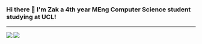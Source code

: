### Hi there 👋 I'm Zak a 4th year MEng Computer Science student studying at UCL!

---

<a href="https://github.com/anuraghazra/github-readme-stats">
  <img align="left" src="https://github-readme-stats.vercel.app/api?username=zipy124&?count_private=true&include_all_commits&show_icons=true" />
</a>
<a href="https://github.com/anuraghazra/github-readme-stats">
  <img align="left" src="https://github-readme-stats.vercel.app/api/top-langs/?username=zipy124" />
</a>

